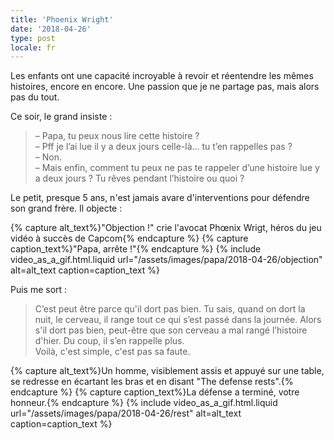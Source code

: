 ```yaml
---
title: 'Phoenix Wright'
date: '2018-04-26'
type: post
locale: fr
---
```


Les enfants ont une capacité incroyable à revoir et réentendre les mêmes histoires, encore en encore. Une passion que je ne partage pas, mais alors pas du tout.

<!-- more -->

Ce soir, le grand insiste :

> – Papa, tu peux nous lire cette histoire ?  
> – Pff je l’ai lue il y a deux jours celle-là... tu t’en rappelles pas ?  
> – Non.  
> – Mais enfin, comment tu peux ne pas te rappeler d’une histoire lue y a deux jours ? Tu rêves pendant l’histoire ou quoi ?

Le petit, presque 5 ans, n'est jamais avare d'interventions pour défendre son grand frère. Il objecte :

{% capture alt_text%}"Objection !" crie l'avocat Phœnix Wrigt, héros du jeu vidéo à succès de Capcom{% endcapture %}
{% capture caption_text%}"Papa, arrête !"{% endcapture %}
{% include video_as_a_gif.html.liquid
url="/assets/images/papa/2018-04-26/objection"
alt=alt_text
caption=caption_text
%}

Puis me sort :

> C’est peut être parce qu'il dort pas bien. Tu sais, quand on dort la nuit, le cerveau, il range tout ce qui s’est passé dans la journée. Alors s'il dort pas bien, peut-être que son cerveau a mal rangé l’histoire d'hier. Du coup, il s’en rappelle plus.  
> Voilà, c'est simple, c'est pas sa faute.

{% capture alt_text%}Un homme, visiblement assis et appuyé sur une table, se redresse en écartant les bras et en disant "The defense rests".{% endcapture %}
{% capture caption_text%}La défense a terminé, votre honneur.{% endcapture %}
{% include video_as_a_gif.html.liquid
url="/assets/images/papa/2018-04-26/rest"
alt=alt_text
caption=caption_text
%}